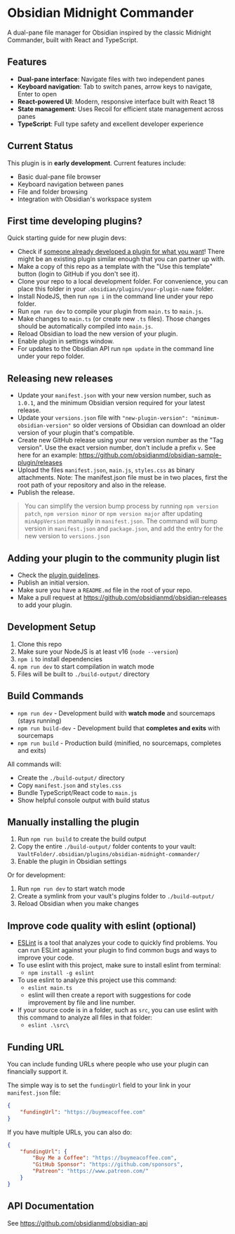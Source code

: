 # Obsidian Midnight Commander

A dual-pane file manager for Obsidian inspired by the classic Midnight Commander, built with React and TypeScript.

## Features

- **Dual-pane interface**: Navigate files with two independent panes
- **Keyboard navigation**: Tab to switch panes, arrow keys to navigate, Enter to open
- **React-powered UI**: Modern, responsive interface built with React 18
- **State management**: Uses Recoil for efficient state management across panes
- **TypeScript**: Full type safety and excellent developer experience

## Current Status

This plugin is in **early development**. Current features include:
- Basic dual-pane file browser
- Keyboard navigation between panes
- File and folder browsing
- Integration with Obsidian's workspace system

## First time developing plugins?

Quick starting guide for new plugin devs:

- Check if [someone already developed a plugin for what you want](https://obsidian.md/plugins)! There might be an existing plugin similar enough that you can partner up with.
- Make a copy of this repo as a template with the "Use this template" button (login to GitHub if you don't see it).
- Clone your repo to a local development folder. For convenience, you can place this folder in your `.obsidian/plugins/your-plugin-name` folder.
- Install NodeJS, then run `npm i` in the command line under your repo folder.
- Run `npm run dev` to compile your plugin from `main.ts` to `main.js`.
- Make changes to `main.ts` (or create new `.ts` files). Those changes should be automatically compiled into `main.js`.
- Reload Obsidian to load the new version of your plugin.
- Enable plugin in settings window.
- For updates to the Obsidian API run `npm update` in the command line under your repo folder.

## Releasing new releases

- Update your `manifest.json` with your new version number, such as `1.0.1`, and the minimum Obsidian version required for your latest release.
- Update your `versions.json` file with `"new-plugin-version": "minimum-obsidian-version"` so older versions of Obsidian can download an older version of your plugin that's compatible.
- Create new GitHub release using your new version number as the "Tag version". Use the exact version number, don't include a prefix `v`. See here for an example: https://github.com/obsidianmd/obsidian-sample-plugin/releases
- Upload the files `manifest.json`, `main.js`, `styles.css` as binary attachments. Note: The manifest.json file must be in two places, first the root path of your repository and also in the release.
- Publish the release.

> You can simplify the version bump process by running `npm version patch`, `npm version minor` or `npm version major` after updating `minAppVersion` manually in `manifest.json`.
> The command will bump version in `manifest.json` and `package.json`, and add the entry for the new version to `versions.json`

## Adding your plugin to the community plugin list

- Check the [plugin guidelines](https://docs.obsidian.md/Plugins/Releasing/Plugin+guidelines).
- Publish an initial version.
- Make sure you have a `README.md` file in the root of your repo.
- Make a pull request at https://github.com/obsidianmd/obsidian-releases to add your plugin.

## Development Setup

1. Clone this repo
2. Make sure your NodeJS is at least v16 (`node --version`)
3. `npm i` to install dependencies
4. `npm run dev` to start compilation in watch mode
5. Files will be built to `./build-output/` directory

## Build Commands

- `npm run dev` - Development build with **watch mode** and sourcemaps (stays running)
- `npm run build-dev` - Development build that **completes and exits** with sourcemaps
- `npm run build` - Production build (minified, no sourcemaps, completes and exits)

All commands will:
- Create the `./build-output/` directory
- Copy `manifest.json` and `styles.css` 
- Bundle TypeScript/React code to `main.js`
- Show helpful console output with build status

## Manually installing the plugin

1. Run `npm run build` to create the build output
2. Copy the entire `./build-output/` folder contents to your vault:
   `VaultFolder/.obsidian/plugins/obsidian-midnight-commander/`
3. Enable the plugin in Obsidian settings

Or for development:
1. Run `npm run dev` to start watch mode  
2. Create a symlink from your vault's plugins folder to `./build-output/`
3. Reload Obsidian when you make changes

## Improve code quality with eslint (optional)

- [ESLint](https://eslint.org/) is a tool that analyzes your code to quickly find problems. You can run ESLint against your plugin to find common bugs and ways to improve your code.
- To use eslint with this project, make sure to install eslint from terminal:
  - `npm install -g eslint`
- To use eslint to analyze this project use this command:
  - `eslint main.ts`
  - eslint will then create a report with suggestions for code improvement by file and line number.
- If your source code is in a folder, such as `src`, you can use eslint with this command to analyze all files in that folder:
  - `eslint .\src\`

## Funding URL

You can include funding URLs where people who use your plugin can financially support it.

The simple way is to set the `fundingUrl` field to your link in your `manifest.json` file:

```json
{
	"fundingUrl": "https://buymeacoffee.com"
}
```

If you have multiple URLs, you can also do:

```json
{
	"fundingUrl": {
		"Buy Me a Coffee": "https://buymeacoffee.com",
		"GitHub Sponsor": "https://github.com/sponsors",
		"Patreon": "https://www.patreon.com/"
	}
}
```

## API Documentation

See https://github.com/obsidianmd/obsidian-api
